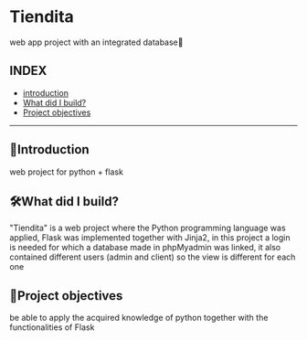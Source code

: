  # Tiendita
web app project with an integrated database🎇

## INDEX
* [introduction](https://github.com/She-Ly/she-ly.github.io/blob/main/README.md#introducci%C3%B3n)
* [What did I build?](https://github.com/She-Ly/she-ly.github.io/blob/main/README.md#qu%C3%A9-constru%C3%AD)
* [Project objectives](https://github.com/She-Ly/she-ly.github.io/blob/main/README.md#objetivo-del-proyecto)


***

## 📃Introduction
web project for python + flask

## 🛠What did I build?
"Tiendita" is a web project where the Python programming language was applied, Flask was implemented together with Jinja2, in this project a login is needed for which a database made in phpMyadmin was linked, it also contained different users (admin and client) so the view is different for each one

## 🎇Project objectives
be able to apply the acquired knowledge of python together with the functionalities of Flask

